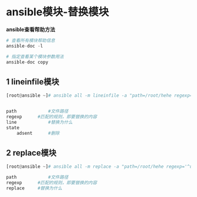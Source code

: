 # ansible模块-替换模块

**ansible查看帮助方法**

```python
# 查看所有模块帮助信息
ansible-doc -l   

# 指定查看某个模块参数用法
ansible-doc copy  
```



## 1 lineinfile模块

```python
[root@ansible ~]# ansible all -m lineinfile -a "path=/root/hehe regexp='^user admin' line='user hehe'"


path			#文件路径
regexp		#匹配的规则，即要替换的内容
line			#替换为什么
state
	adsent		#删除
```



## 2 replace模块

```python
[root@ansible ~]# ansible all -m replace -a "path=/root/hehe regexp='^user admin' replace='hehe'"

path			#文件路径
regexp		#匹配的规则，即要替换的内容
replace		#替换为什么
```



